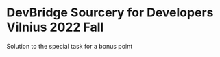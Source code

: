 # DevBridge Sourcery for Developers Vilnius 2022 Fall
Solution to the special task for a bonus point
